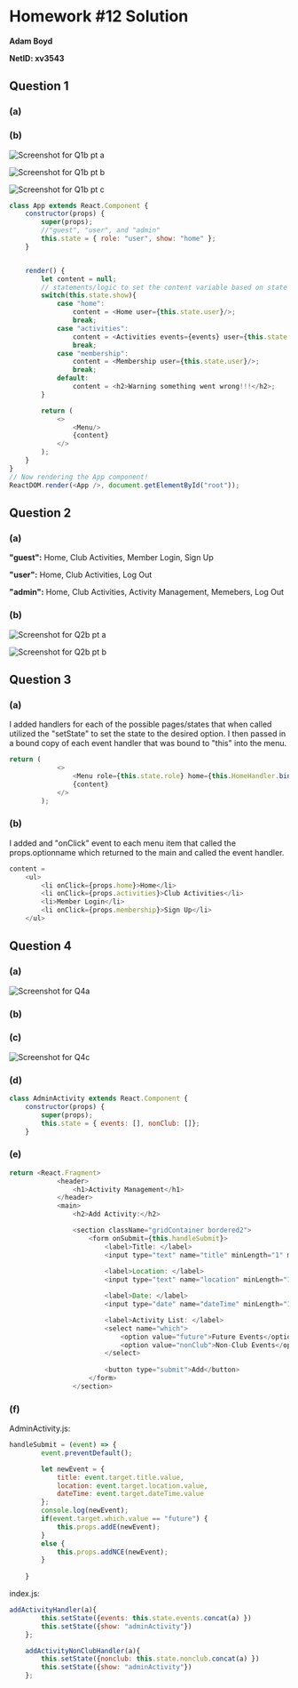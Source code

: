 # Homework #12 Solution

**Adam Boyd**

**NetID: xv3543**

## Question 1

### (a)

### (b)

![Screenshot for Q1b pt a](/images/HW121ba.JPG)

![Screenshot for Q1b pt b](/images/HW121bb.JPG)

![Screenshot for Q1b pt c](/images/HW121bc.JPG)

```javascript
class App extends React.Component {
    constructor(props) {
        super(props);
        //"guest", "user", and "admin"
        this.state = { role: "user", show: "home" }; 
    }


    render() {
        let content = null;
        // statements/logic to set the content variable based on state
        switch(this.state.show){
            case "home":
                content = <Home user={this.state.user}/>;
                break;
            case "activities":
                content = <Activities events={events} user={this.state.user}/>; 
                break;
            case "membership":
                content = <Membership user={this.state.user}/>;
                break;
            default:
                content = <h2>Warning something went wrong!!!</h2>;
        }

        return (
            <>
                <Menu/>
                {content}
            </>
        );
    }
}
// Now rendering the App component!
ReactDOM.render(<App />, document.getElementById("root"));
```

## Question 2

### (a)

**"guest":** Home, Club Activities, Member Login, Sign Up

**"user":** Home, Club Activities, Log Out

**"admin":** Home, Club Activities, Activity Management, Memebers, Log Out

### (b)

![Screenshot for Q2b pt a](/images/HW122ba.JPG)

![Screenshot for Q2b pt b](/images/HW122bb.JPG)

## Question 3

### (a)

I added handlers for each of the possible pages/states that when called utilized the "setState" to set the state to the desired option. I then passed in a bound copy of each event handler that was bound to "this" into the menu.

```javascript
return (
            <>
                <Menu role={this.state.role} home={this.HomeHandler.bind(this)} activities={this.ActivitiesHandler.bind(this)} membership={this.membershipHandler.bind(this)}/>
                {content}
            </>
        );
```

### (b)

I added and "onClick" event to each menu item that called the props.optionname which returned to the main and called the event handler.

```javascript
content = 
    <ul>
        <li onClick={props.home}>Home</li>
        <li onClick={props.activities}>Club Activities</li>
        <li>Member Login</li>
        <li onClick={props.membership}>Sign Up</li>
    </ul>
```

## Question 4

### (a)

![Screenshot for Q4a](/images/HW124a.JPG)

### (b)

### (c)

![Screenshot for Q4c](/images/HW124c.JPG)

### (d)

```javascript
class AdminActivity extends React.Component {
    constructor(props) {
        super(props);
        this.state = { events: [], nonClub: []};
    }

```

### (e)

```javascript
return <React.Fragment>
            <header>
                <h1>Activity Management</h1>
            </header>
            <main>
                <h2>Add Activity:</h2>

                <section className="gridContainer bordered2">
                    <form onSubmit={this.handleSubmit}>
                        <label>Title: </label>
                        <input type="text" name="title" minLength="1" maxLength="50" required />
                        
                        <label>Location: </label>
                        <input type="text" name="location" minLength="1" maxLength="50" required />

                        <label>Date: </label>
                        <input type="date" name="dateTime" minLength="1" maxLength="50" required />

                        <label>Activity List: </label>
                        <select name="which">
                            <option value="future">Future Events</option>
                            <option value="nonClub">Non-Club Events</option>
                        </select>
                        
                        <button type="submit">Add</button>
                    </form>
                </section>

```

### (f)

AdminActivity.js:
```javascript
handleSubmit = (event) => {
        event.preventDefault();

        let newEvent = {
            title: event.target.title.value,
            location: event.target.location.value,
            dateTime: event.target.dateTime.value
        };
        console.log(newEvent);
        if(event.target.which.value == "future") {
            this.props.addE(newEvent);
        }
        else {
            this.props.addNCE(newEvent);
        }
        
    }
```

index.js:
```javascript
addActivityHandler(a){
        this.setState({events: this.state.events.concat(a) })
        this.setState({show: "adminActivity"})
    };

    addActivityNonClubHandler(a){
        this.setState({nonclub: this.state.nonclub.concat(a) })
        this.setState({show: "adminActivity"})
    };
```
